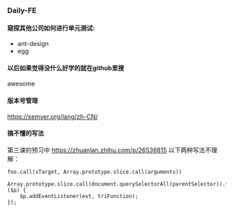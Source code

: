 ### Daily-FE

#### 窥探其他公司如何进行单元测试:
* ant-design
* egg

#### 以后如果觉得没什么好学的就在github里搜
awesome

#### 版本号管理
https://semver.org/lang/zh-CN/

#### 搞不懂的写法
第三课的预习中 https://zhuanlan.zhihu.com/p/26536815 以下两种写法不理解：
```
foo.call(sTarget, Array.prototype.slice.call(arguments))
```
```
Array.prototype.slice.call(document.querySelectorAll(parentSelector)).forEach(function ($p) {
    $p.addEventListener(evt, triFunction);
});
```